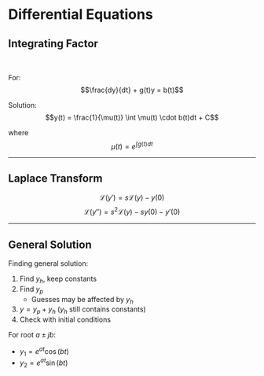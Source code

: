 #   Differential Equations

##  Integrating Factor
<br>

For:
$$\frac{dy}{dt} + g(t)y = b(t)$$

Solution:
$$y(t) = \frac{1}{\mu(t)} \int \mu(t) \cdot b(t)dt + C$$

where $$\mu(t) = e^{\int g(t)dt}$$

---

##  Laplace Transform

$$\mathcal{L}(y') = s\mathcal{L}(y) - y(0)$$
$$\mathcal{L}(y'') = s^{2} \mathcal{L}(y) - sy(0) - y'(0)$$

---

##  General Solution

Finding general solution:

1. Find $y_h$, keep constants
2. Find $y_p$
   - Guesses may be affected by $y_h$
3. $y = y_p + y_h$ ($y_h$ still contains constants)
4. Check with initial conditions
   
For root $a \pm jb$:

- $y_1 = e^{at} \cos{(bt)}$
- $y_2 = e^{at} \sin{(bt)}$